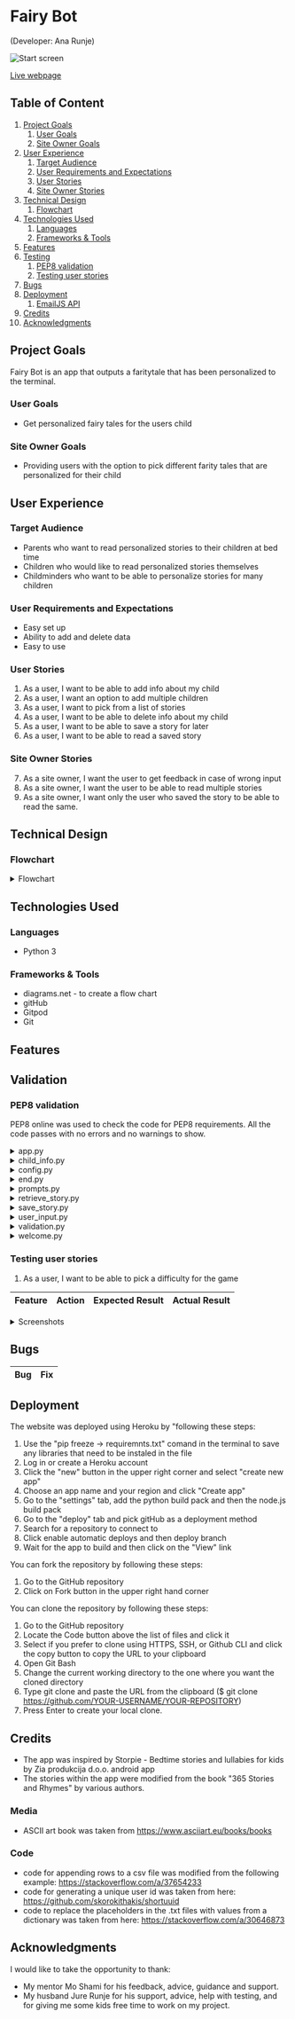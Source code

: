 # Fairy Bot
(Developer: Ana Runje)

![Start screen](docs/features/start_screen.jpg)

[Live webpage](https://pp3-fairy-bot.herokuapp.com/)

## Table of Content

1. [Project Goals](#project-goals)
    1. [User Goals](#user-goals)
    2. [Site Owner Goals](#site-owner-goals)
2. [User Experience](#user-experience)
    1. [Target Audience](#target-audience)
    2. [User Requirements and Expectations](#user-requirements-and-expectations)
    3. [User Stories](#user-stories)
    4. [Site Owner Stories](#site-owner-stories)
3. [Technical Design](#technical-design)
    1. [Flowchart](#flowchart)
4. [Technologies Used](#technologies-used)
    1. [Languages](#languages)
    2. [Frameworks & Tools](#frameworks-&-tools)
5. [Features](#features)
6. [Testing](#validation)
    1. [PEP8 validation](#pep8-validation)
    2. [Testing user stories](#testing-user-stories)
8. [Bugs](#Bugs)
9. [Deployment](#deployment)
    1. [EmailJS API](#emailjs-api)
10. [Credits](#credits)
11. [Acknowledgments](#acknowledgments)

## Project Goals 
Fairy Bot is an app that outputs a faritytale that has been personalized to the terminal.

### User Goals
- Get personalized fairy tales for the users child

### Site Owner Goals
- Providing users with the option to pick different farity tales that are personalized for their child

## User Experience

### Target Audience
- Parents who want to read personalized stories to their children at bed time
- Children who would like to read personalized stories themselves
- Childminders who want to be able to personalize stories for many children

### User Requirements and Expectations
- Easy set up
- Ability to add and delete data
- Easy to use

### User Stories
1. As a user, I want to be able to add info about my child
2. As a user, I want an option to add multiple children
3. As a user, I want to pick from a list of stories
4. As a user, I want to be able to delete info about my child
5. As a user, I want to be able to save a story for later
6. As a user, I want to be able to read a saved story

### Site Owner Stories
7. As a site owner, I want the user to get feedback in case of wrong input
8. As a site owner, I want the user to be able to read multiple stories
9. As a site owner, I want only the user who saved the story to be able to read the same. 


## Technical Design

### Flowchart
<details><summary>Flowchart</summary>
<img src="docs/flowchart_fairy_bot.jpg">
</details>

## Technologies Used

### Languages
- Python 3

### Frameworks & Tools
- diagrams<span>.</span>net - to create a flow chart
- gitHub
- Gitpod
- Git

## Features

## Validation

### PEP8 validation
PEP8 online was used to check the code for PEP8 requirements.
All the code passes with no errors and no warnings to show.

<details><summary>app.py</summary>
<img src="docs/validation/pep8_validation_app.jpg">
</details>
<details><summary>child_info.py</summary>
<img src="docs/validation/pep8_validation_child_info.jpg">
</details>
<details><summary>config.py</summary>
<img src="docs/validation/pep8_validation_config.jpg">
</details>
<details><summary>end.py</summary>
<img src="docs/validation/pep8_validation_end.jpg">
</details>
<details><summary>prompts.py</summary>
<img src="docs/validation/pep8_validation_prompts.jpg">
</details>
<details><summary>retrieve_story.py</summary>
<img src="docs/validation/pep8_validation_retrieve_story.jpg">
</details>
<details><summary>save_story.py</summary>
<img src="docs/validation/pep8_validation_save_story.jpg">
</details>
<details><summary>user_input.py</summary>
<img src="docs/validation/pep8_validation_user_input.jpg">
</details>
<details><summary>validation.py</summary>
<img src="docs/validation/pep8_validation_validation.jpg">
</details>
<details><summary>welcome.py</summary>
<img src="docs/validation/pep8_validation_welcome.jpg">
</details>

### Testing user stories

1. As a user, I want to be able to pick a difficulty for the game

| **Feature** | **Action** | **Expected Result** | **Actual Result** |
|-------------|------------|---------------------|-------------------|


<details><summary>Screenshots</summary>
<img src="">
</details>


## Bugs

| **Bug** | **Fix** |
| ----------- | ----------- |

## Deployment
The website was deployed using Heroku by "following these steps:
1. Use the "pip freeze -> requiremnts.txt" comand in the terminal to save any libraries that need to be instaled in the file
2. Log in or create a Heroku account
3. Click the "new" button in the upper right corner and select "create new app"
4. Choose an app name and your region and click "Create app"
5. Go to the "settings" tab, add the python build pack and then the node.js build pack
6. Go to the "deploy" tab and pick gitHub as a deployment method
7. Search for a repository to connect to
8. Click enable automatic deploys and then deploy branch
9. Wait for the app to build and then click on the "View" link


You can fork the repository by following these steps:
1. Go to the GitHub repository
2. Click on Fork button in the upper right hand corner

You can clone the repository by following these steps:
1. Go to the GitHub repository 
2. Locate the Code button above the list of files and click it 
3. Select if you prefer to clone using HTTPS, SSH, or Github CLI and click the copy button to copy the URL to your clipboard
4. Open Git Bash
5. Change the current working directory to the one where you want the cloned directory
6. Type git clone and paste the URL from the clipboard ($ git clone https://github.com/YOUR-USERNAME/YOUR-REPOSITORY)
7. Press Enter to create your local clone.

## Credits
- The app was inspired by Storpie - Bedtime stories and lullabies for kids by Zia produkcija d.o.o. android app
- The stories within the app were modified from the book "365 Stories and Rhymes" by various authors.

### Media
- ASCII art book was taken from https://www.asciiart.eu/books/books

### Code
- code for appending rows to a csv file was modified from the following example: https://stackoverflow.com/a/37654233
- code for generating a unique user id was taken from here: https://github.com/skorokithakis/shortuuid
- code to replace the placeholders in the .txt files with values from a dictionary was taken from here: https://stackoverflow.com/a/30646873

## Acknowledgments
I would like to take the opportunity to thank:
- My mentor Mo Shami for his feedback, advice, guidance and support.
- My husband Jure Runje for his support, advice, help with testing, and for giving me some kids free time to work on my project.